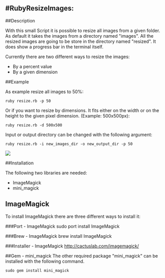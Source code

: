 #RubyResizeImages:
-----------------

##Description


With this small Script it is possible to resize all images from a given folder. 
As default it takes the images from a directory named "images". All the resized
images are going to be store in the directory named "resized". It does show
a progress bar in the terminal itself.

Currently there are two different ways to resize the images:
- By a percent value
- By a given dimension


##Example


As example resize all images to 50%:

	ruby resize.rb -p 50	
	
Or if you want to resize by dimensions. It fits either on the width or on the height to the given pixel dimension. (Example: 500x500px):
	
	ruby resize.rb -d 500x500

Input or output directory can be changed with the following argument:

	ruby resize.rb -i new_images_dir -o new_output_dir -p 50
	


[![](	http://www.prine.ch/img/RubyResizeImages.png)](	http://www.prine.ch/img/RubyResizeImages.png)


##Installation

The following two libraries are needed:
- ImageMagick
- mini_magick

## ImageMagick
To install ImageMagick there are three different ways to install it:

###Port - ImageMagick
	sudo port install ImageMagick
	
###Brew - ImageMagick
	brew install ImageMagick
	
###Installer - ImageMagick
http://cactuslab.com/imagemagick/


##Gem - mini_magick
The other required package "mini_magick" can be installed with the following command.

	sudo gem install mini_magick


